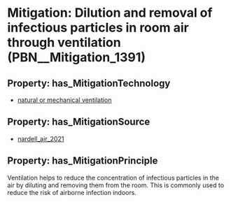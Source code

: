 # Mitigation: __Dilution and removal of infectious particles in room air through ventilation__ (PBN__Mitigation_1391)

## Property: has_MitigationTechnology

* [natural or mechanical ventilation](../Technology/PBN__Technology_3834)

## Property: has_MitigationSource

* [nardell_air_2021](../Article/PBN__Article_66)

## Property: has_MitigationPrinciple

Ventilation helps to reduce the concentration of infectious particles in the air by diluting and removing them from the room. This is commonly used to reduce the risk of airborne infection indoors.


